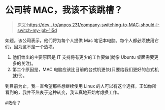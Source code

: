 # 公司转 MAC，我该不该跳槽？

> 原文:[https://dev . to/anpos 231/company-switching-to-MAC-should-I-switch-my-job-1i5d](https://dev.to/anpos231/company-switching-to-macs-should-i-switch-my-job-1i5d)

如题。该公司表示，他们将为每个人提供 Mac 笔记本电脑。每个人都必须使用它们，因为这不是一个选项。

1.  他们给出的主要原因是 IT 支持将有更少的工作要做(就像 Ubuntu 桌面需要更多的关注)。
2.  第二个原因是，MAC 电脑应该比目前的台式机更快(只要给我们更好的台式机就行)。

到目前为止，我一直希望那些想继续使用 Linux 的人可以有这个选择。正如你所看到的，我并不热衷于这种转变，我认真地开始考虑换工作。

#救命？